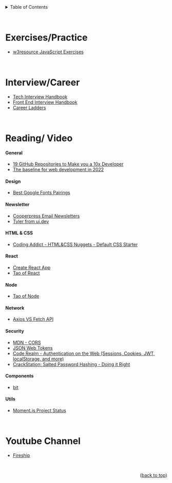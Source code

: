 <div id="top"></div>

<details>
  <summary>Table of Contents</summary>
  <ol>
  <li><a href="#exercisespractice">Exercises/Practice</a></li>
  <li><a href="#interviewcareer">Interview/Career</a></li>
    <li>
      <a href="#reading">Reading</a>
      <ul>
        <li><a href="#general">General</a></li>
        <li><a href="#newsletter">Newsletter</a></li>
        <li><a href="#react">React</a></li>
        <li><a href="#security">Security</a></li>
      </ul>
    </li>
    <li><a href="#youTube-channels">YouTube Channels</a></li>
  </ol>
</details>

&nbsp;

# Exercises/Practice

- [w3resource JavaScript Exercises](https://www.w3resource.com/javascript-exercises/)

&nbsp;

# Interview/Career

- [Tech Interview Handbook](https://www.techinterviewhandbook.org/)
- [Front End Interview Handbook](https://www.frontendinterviewhandbook.com/)
- [Career Ladders](https://career-ladders.dev/)

&nbsp;

# Reading/ Video

#### General

- [19 GitHub Repositories to Make you a 10x Developer](https://hackernoon.com/19-github-repositories-to-make-you-a-10x-developer)
- [The baseline for web development in 2022](https://engineering.linecorp.com/en/blog/the-baseline-for-web-development-in-2022/)

#### Design

- [Best Google Fonts Pairings](https://www.pagecloud.com/blog/best-google-fonts-pairings)

#### Newsletter

- [Cooperpress Email Newsletters](https://cooperpress.com/publications/)
- [Tyler from ui.dev](https://bytes.dev/)

#### HTML & CSS

- [Coding Addict - HTML&CSS Nuggets - Default CSS Starter](https://www.youtube.com/watch?v=UDdyGNlQK5w)

#### React

- [Create React App](https://create-react-app.dev/)
- [Tao of React](https://alexkondov.com/tao-of-react/)

#### Node

- [Tao of Node](https://alexkondov.com/tao-of-node/)

#### Network

- [Axios VS Fetch API](https://blog.logrocket.com/axios-vs-fetch-best-http-requests/)

#### Security

- [MDN - CORS](https://developer.mozilla.org/en-US/docs/Web/HTTP/CORS)
- [JSON Web Tokens ](https://jwt.io/)
- [Code Realm - Authentication on the Web (Sessions, Cookies, JWT, localStorage, and more)](https://www.youtube.com/watch?v=2PPSXonhIck)
- [CrackStation: Salted Password Hashing - Doing it Right](https://crackstation.net/hashing-security.htm)

#### Components

- [bit](https://bit.dev/)

#### Utils

- [Moment.js Project Status](https://momentjs.com/docs/#/-project-status/)

&nbsp;

# Youtube Channel

- [Fireship](https://www.youtube.com/Fireship)

&nbsp;

<p align="right">(<a href="#top">back to top</a>)</p>
